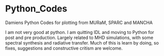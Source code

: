 # Python_Codes
Damiens Python Codes for plotting from MURaM, SPARC and MANCHA

I am not very good at python. I am quitting IDL and moving to Python for post and pre production. Largely related to MHD simulations, with some spectral synthesis and radiative transfer. Much of this is learn by doing, so fixes, suggestions and constructive critism are welcome.
